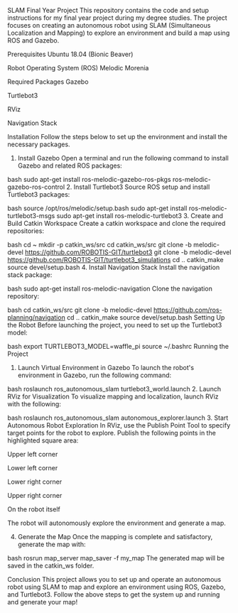 SLAM Final Year Project
This repository contains the code and setup instructions for my final year project during my degree studies. The project focuses on creating an autonomous robot using SLAM (Simultaneous Localization and Mapping) to explore an environment and build a map using ROS and Gazebo.

Prerequisites
Ubuntu 18.04 (Bionic Beaver)

Robot Operating System (ROS) Melodic Morenia

Required Packages
Gazebo

Turtlebot3

RViz

Navigation Stack

Installation
Follow the steps below to set up the environment and install the necessary packages.

1. Install Gazebo
Open a terminal and run the following command to install Gazebo and related ROS packages:

bash
sudo apt-get install ros-melodic-gazebo-ros-pkgs ros-melodic-gazebo-ros-control
2. Install Turtlebot3
Source ROS setup and install Turtlebot3 packages:

bash
source /opt/ros/melodic/setup.bash
sudo apt-get install ros-melodic-turtlebot3-msgs
sudo apt-get install ros-melodic-turtlebot3
3. Create and Build Catkin Workspace
Create a catkin workspace and clone the required repositories:

bash
cd ~
mkdir -p catkin_ws/src
cd catkin_ws/src
git clone -b melodic-devel https://github.com/ROBOTIS-GIT/turtlebot3
git clone -b melodic-devel https://github.com/ROBOTIS-GIT/turtlebot3_simulations
cd ..
catkin_make
source devel/setup.bash
4. Install Navigation Stack
Install the navigation stack package:

bash
sudo apt-get install ros-melodic-navigation
Clone the navigation repository:

bash
cd catkin_ws/src
git clone -b melodic-devel https://github.com/ros-planning/navigation
cd ..
catkin_make
source devel/setup.bash
Setting Up the Robot
Before launching the project, you need to set up the Turtlebot3 model:

bash
export TURTLEBOT3_MODEL=waffle_pi
source ~/.bashrc
Running the Project
1. Launch Virtual Environment in Gazebo
To launch the robot's environment in Gazebo, run the following command:

bash
roslaunch ros_autonomous_slam turtlebot3_world.launch
2. Launch RViz for Visualization
To visualize mapping and localization, launch RViz with the following:

bash
roslaunch ros_autonomous_slam autonomous_explorer.launch
3. Start Autonomous Robot Exploration
In RViz, use the Publish Point Tool to specify target points for the robot to explore. Publish the following points in the highlighted square area:

Upper left corner

Lower left corner

Lower right corner

Upper right corner

On the robot itself

The robot will autonomously explore the environment and generate a map.

4. Generate the Map
Once the mapping is complete and satisfactory, generate the map with:

bash
rosrun map_server map_saver -f my_map
The generated map will be saved in the catkin_ws folder.

Conclusion
This project allows you to set up and operate an autonomous robot using SLAM to map and explore an environment using ROS, Gazebo, and Turtlebot3. Follow the above steps to get the system up and running and generate your map!
